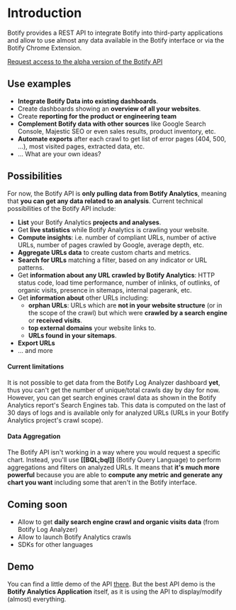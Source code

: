 # Introduction

Botify provides a REST API to integrate Botify into third-party applications and allow to use almost any data available in the Botify interface or via the Botify Chrome Extension.

<a href="https://docs.google.com/forms/d/1T6D588024flDKHS6q_IMlVMS-q8rmRvgzBIc8EZdyDo/viewform" class="inscription-button" target="_blank">Request access to the alpha version of the Botify API</a>

## Use examples
- **Integrate Botify Data into existing dashboards**.
- Create dashboards showing an **overview of all your websites**.
- Create **reporting for the product or engineering team**
- **Complement Botify data with other sources** like Google Search Console, Majestic SEO or even sales results, product inventory, etc.
- **Automate exports** after each crawl to get list of error pages (404, 500, ...), most visited pages, extracted data, etc.
- ... What are your own ideas?

## Possibilities
For now, the Botify API is **only pulling data from Botify Analytics**, meaning that **you can get any data related to an analysis**.
Current technical possibilities of the Botify API include:

- **List** your Botify Analytics **projects and analyses**.
- Get **live statistics** while Botify Analytics is crawling your website.
- **Compute insights**: i.e. number of compliant URLs, number of active URLs, number of pages crawled by Google, average depth, etc.
- **Aggregate URLs data** to create custom charts and metrics.
- **Search for URLs** matching a filter, based on any indicator or URL patterns.
- Get **information about any URL crawled by Botify Analytics**: HTTP status code, load  time performance, number of inlinks, of outlinks, of organic visits, presence in sitemaps, internal pagerank, etc.
- Get **information about** other URLs including:
    - **orphan URLs**: URLs which are **not in your website structure** (or in the scope of the crawl) but which were **crawled by a search engine** or **received visits**.
    - **top external domains** your website links to.
    - **URLs found in your sitemaps**.
- **Export URLs**
- ... and more

#### Current limitations
It is not possible to get data from the Botify Log Analyzer dashboard **yet**, thus you can't get the number of unique/total crawls day by day for now.
However, you can get search engines crawl data as shown in the Botify Analytics report's Search Engines tab. This data is computed on the last of 30 days of logs and is available only for analyzed URLs (URLs in your Botify Analytics project's crawl scope).

#### Data Aggregation
The Botify API isn't working in a way where you would request a specific chart. Instead, you'll use **[[BQL;bql]]** (Botify Query Language) to perform aggregations and filters on analyzed URLs.
It means that **it's much more powerful** because you are able to **compute any metric and generate any chart you want** including some that aren't in the Botify interface.

## Coming soon
- Allow to get **daily search engine crawl and organic visits data** (from Botify Log Analyzer)
- Allow to launch Botify Analytics crawls
- SDKs for other languages


## Demo
You can find a little demo of the API [there](https://jsfiddle.net/8k20pbua/12/).
But the best API demo is the **Botify Analytics Application** itself, as it is using the API to display/modify (almost) everything.

